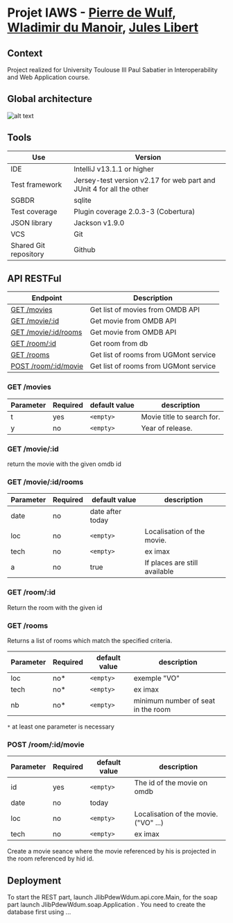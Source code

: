 # Projet IAWS - [Pierre de Wulf](https://github.com/daolf), [Wladimir du Manoir](https://github.com/WladimirDuManoir), [Jules Libert](https://github.com/blqke)
## Context

Project realized for University Toulouse III Paul Sabatier in Interoperability and Web Application course.

## Global architecture

![alt text](https://github.com/DCLL-MDL/IAWS-JlibPdewWdum-ProjetWS/blob/master/iaws.png)

## Tools

|           Use                   | Version                               |
|  --------------                 |                ---------------        |
| IDE                             | IntelliJ v13.1.1 or higher            |
| Test framework                  | Jersey-test version v2.17 for web part and JUnit 4 for all the other                   |
| SGBDR                           | sqlite                                |
| Test coverage                   | Plugin coverage 2.0.3-3 (Cobertura)   |
| JSON library                    | Jackson v1.9.0                        | 
| VCS                             | Git                                   |
| Shared Git repository           | Github                                |




## API RESTFul
| Endpoint | Description       | 
| ----     | ----------------- | 
| [GET /movies](#get-movies)   | Get list of movies from OMDB API |
| [GET /movie/:id](#get-movieid) | Get movie from OMDB API | 
| [GET /movie/:id/rooms](#get-movieidrooms) | Get movie from OMDB API | 
| [GET /room/:id](#get-roomid) | Get room from db | 
| [GET /rooms](#get-rooms) | Get list of rooms from UGMont service | 
| [POST /room/:id/movie](#post-roomidmovie) | Get list of rooms from UGMont service | 

### GET /movies


| Parameter | Required | default value | description |
| --------- | -------- | ------------- | ----------- |
| t         | yes      | ``<empty>``   | Movie title to search for.|
| y         | no       | ``<empty>``   | Year of release. |


### GET /movie/:id

return the movie with the given omdb id

### GET /movie/:id/rooms

| Parameter | Required | default value | description                      |
| --------- | -------- | ------------- | ----------                       |
| date      | no       | date after today  |                              |
| loc       | no       | ``<empty>``   | Localisation of the movie.       |
| tech      | no       | ``<empty>``   | ex imax                          |
| a         | no       |  true         | If places are still available    |

### GET /room/:id 

Return the room with the given id

### GET /rooms

 Returns a list of rooms which match the specified criteria.

| Parameter | Required | default value | description                      |
| --------- | -------- | ------------- | ----------                       |
| loc       | no*      | ``<empty>``   | exemple "VO"                     |
| tech      | no*      | ``<empty>``   | ex imax                          |
| nb        | no*      | ``<empty>``   | minimum number of seat in the room |

``*`` at least one parameter is necessary


### POST /room/:id/movie
| Parameter | Required | default value | description |
| --------- | -------- | ------------- | ----------  |
| id        | yes      | ``<empty>``   | The id of the movie on omdb |
| date      | no       | today         |             |
| loc       | no       | ``<empty>``   | Localisation of the movie. ("VO" ...)|
| tech      | no       | ``<empty>``   | ex imax     |

Create a movie seance where the movie referenced by his is projected in the room referenced by hid id.

## Deployment

To start the REST part, launch JlibPdewWdum.api.core.Main, for the soap part launch JlibPdewWdum.soap.Application .  You need to create the database first using ...